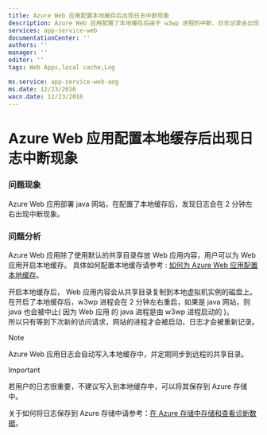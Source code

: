 ```yaml
---
title: Azure Web 应用配置本地缓存后出现日志中断现象
description: Azure Web 应用配置了本地缓存后由于 w3wp 进程的中断，日志记录会出现中断现象
services: app-service-web
documentationCenter: ''
authors: ''
manager: ''
editor: ''
tags: Web Apps,local cache,Log

ms.service: app-service-web-aog
ms.date: 12/23/2016
wacn.date: 12/23/2016
---
```


# Azure Web 应用配置本地缓存后出现日志中断现象

### 问题现象

Azure Web 应用部署 java 网站，在配置了本地缓存后，发现日志会在 2 分钟左右出现中断现象。

### 问题分析

Azure Web 应用除了使用默认的共享目录存放 Web 应用内容，用户可以为 Web 应用开启本地缓存。 具体如何配置本地缓存请参考 : [如何为 Azure Web 应用配置本地缓存](./aog-web-app-configure-local-cache.md)。

开启本地缓存后， Web 应用内容会从共享目录复制到本地虚拟机实例的磁盘上。  
在开启了本地缓存后，w3wp 进程会在 2 分钟左右重启，如果是 java 网站，则 java 也会被中止( 因为 Web 应用 的 java 进程是由 w3wp 进程启动的 )。  
所以只有等到下次新的访问请求，网站的进程才会被启动，日志才会被重新记录。  

>[!NOTE]
>Azure Web 应用日志会自动写入本地缓存中，并定期同步到远程的共享目录。

>[!IMPORTANT]
>若用户的日志很重要，不建议写入到本地缓存中，可以将其保存到 Azure 存储中。

关于如何将日志保存到 Azure 存储中请参考：[在 Azure 存储中存储和查看诊断数据](./cloud-services/cloud-services-dotnet-diagnostics-storage.md)。